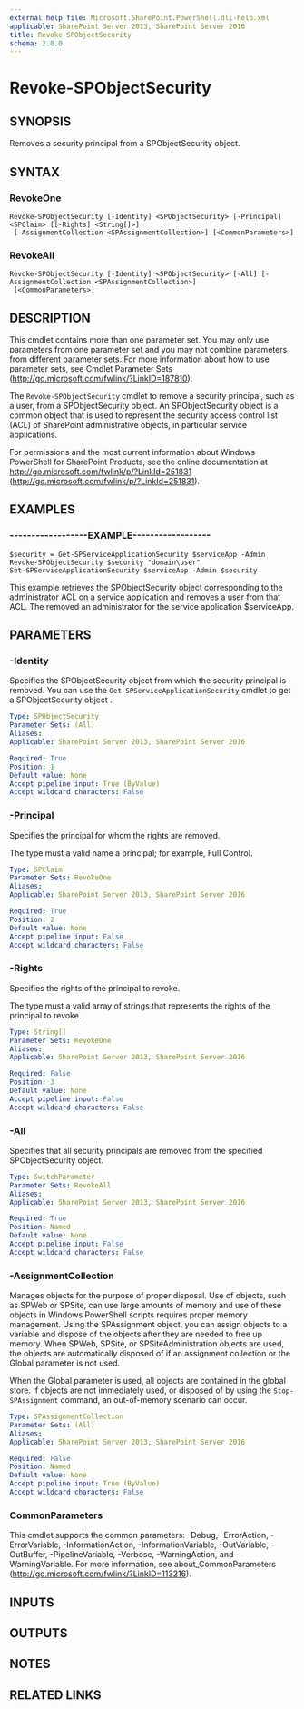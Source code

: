 ```yaml
---
external help file: Microsoft.SharePoint.PowerShell.dll-help.xml
applicable: SharePoint Server 2013, SharePoint Server 2016
title: Revoke-SPObjectSecurity
schema: 2.0.0
---
```


# Revoke-SPObjectSecurity

## SYNOPSIS
Removes a security principal from a SPObjectSecurity object.


## SYNTAX

### RevokeOne
```
Revoke-SPObjectSecurity [-Identity] <SPObjectSecurity> [-Principal] <SPClaim> [[-Rights] <String[]>]
 [-AssignmentCollection <SPAssignmentCollection>] [<CommonParameters>]
```

### RevokeAll
```
Revoke-SPObjectSecurity [-Identity] <SPObjectSecurity> [-All] [-AssignmentCollection <SPAssignmentCollection>]
 [<CommonParameters>]
```

## DESCRIPTION
This cmdlet contains more than one parameter set.
You may only use parameters from one parameter set and you may not combine parameters from different parameter sets.
For more information about how to use parameter sets, see Cmdlet Parameter Sets (http://go.microsoft.com/fwlink/?LinkID=187810).

The `Revoke-SPObjectSecurity` cmdlet to remove a security principal, such as a user, from a SPObjectSecurity object.
An SPObjectSecurity object is a common object that is used to represent the security access control list (ACL) of SharePoint administrative objects, in particular service applications.

For permissions and the most current information about Windows PowerShell for SharePoint Products, see the online documentation at http://go.microsoft.com/fwlink/p/?LinkId=251831 (http://go.microsoft.com/fwlink/p/?LinkId=251831).


## EXAMPLES

### ------------------EXAMPLE------------------
```
$security = Get-SPServiceApplicationSecurity $serviceApp -Admin
Revoke-SPObjectSecurity $security "domain\user"
Set-SPServiceApplicationSecurity $serviceApp -Admin $security
```

This example retrieves the SPObjectSecurity object corresponding to the administrator ACL on a service application and removes a user from that ACL.
The removed an administrator for the service application $serviceApp.


## PARAMETERS

### -Identity
Specifies the SPObjectSecurity object from which the security principal is removed.
You can use the `Get-SPServiceApplicationSecurity` cmdlet to get a SPObjectSecurity object .

```yaml
Type: SPObjectSecurity
Parameter Sets: (All)
Aliases: 
Applicable: SharePoint Server 2013, SharePoint Server 2016

Required: True
Position: 1
Default value: None
Accept pipeline input: True (ByValue)
Accept wildcard characters: False
```

### -Principal
Specifies the principal for whom the rights are removed.

The type must a valid name a principal; for example, Full Control.

```yaml
Type: SPClaim
Parameter Sets: RevokeOne
Aliases: 
Applicable: SharePoint Server 2013, SharePoint Server 2016

Required: True
Position: 2
Default value: None
Accept pipeline input: False
Accept wildcard characters: False
```

### -Rights
Specifies the rights of the principal to revoke.

The type must a valid array of strings that represents the rights of the principal to revoke.

```yaml
Type: String[]
Parameter Sets: RevokeOne
Aliases: 
Applicable: SharePoint Server 2013, SharePoint Server 2016

Required: False
Position: 3
Default value: None
Accept pipeline input: False
Accept wildcard characters: False
```

### -All
Specifies that all security principals are removed from the specified SPObjectSecurity object.

```yaml
Type: SwitchParameter
Parameter Sets: RevokeAll
Aliases: 
Applicable: SharePoint Server 2013, SharePoint Server 2016

Required: True
Position: Named
Default value: None
Accept pipeline input: False
Accept wildcard characters: False
```

### -AssignmentCollection
Manages objects for the purpose of proper disposal.
Use of objects, such as SPWeb or SPSite, can use large amounts of memory and use of these objects in Windows PowerShell scripts requires proper memory management.
Using the SPAssignment object, you can assign objects to a variable and dispose of the objects after they are needed to free up memory.
When SPWeb, SPSite, or SPSiteAdministration objects are used, the objects are automatically disposed of if an assignment collection or the Global parameter is not used.

When the Global parameter is used, all objects are contained in the global store.
If objects are not immediately used, or disposed of by using the `Stop-SPAssignment` command, an out-of-memory scenario can occur.

```yaml
Type: SPAssignmentCollection
Parameter Sets: (All)
Aliases: 
Applicable: SharePoint Server 2013, SharePoint Server 2016

Required: False
Position: Named
Default value: None
Accept pipeline input: True (ByValue)
Accept wildcard characters: False
```

### CommonParameters
This cmdlet supports the common parameters: -Debug, -ErrorAction, -ErrorVariable, -InformationAction, -InformationVariable, -OutVariable, -OutBuffer, -PipelineVariable, -Verbose, -WarningAction, and -WarningVariable. For more information, see about_CommonParameters (http://go.microsoft.com/fwlink/?LinkID=113216).

## INPUTS

## OUTPUTS

## NOTES

## RELATED LINKS
